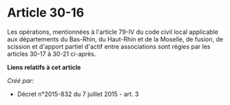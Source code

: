 # Article 30-16

Les opérations, mentionnées à l'article 79-IV du code civil local applicable aux départements du Bas-Rhin, du Haut-Rhin et de
la Moselle, de fusion, de scission et d'apport partiel d'actif entre associations sont régies par les articles 30-17 à 30-21
ci-après.

**Liens relatifs à cet article**

_Créé par_:

  - Décret n°2015-832 du 7 juillet 2015 - art. 3
